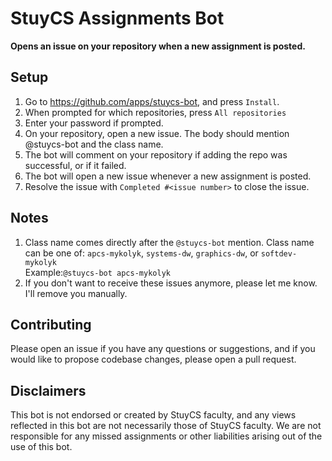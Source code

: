 # StuyCS Assignments Bot
**Opens an issue on your repository when a new assignment is posted.**

## Setup
1. Go to https://github.com/apps/stuycs-bot, and press `Install`.
2. When prompted for which repositories, press `All repositories`
3. Enter your password if prompted.
4. On your repository, open a new issue. The body should mention @stuycs-bot and the class name.
5. The bot will comment on your repository if adding the repo was successful, or if it failed.
6. The bot will open a new issue whenever a new assignment is posted.
7. Resolve the issue with `Completed #<issue number>` to close the issue.

## Notes
1. Class name comes directly after the `@stuycs-bot` mention. Class name can be one of: `apcs-mykolyk`, `systems-dw`, `graphics-dw`, or `softdev-mykolyk`  
Example:`@stuycs-bot apcs-mykolyk`
2. If you don't want to receive these issues anymore, please let me know. I'll remove you manually.

## Contributing
Please open an issue if you have any questions or suggestions, and if you would like to propose codebase changes, please open a pull request.

## Disclaimers
This bot is not endorsed or created by StuyCS faculty, and any views reflected in this bot are not necessarily those of StuyCS faculty. We are not responsible for any missed assignments or other liabilities arising out of the use of this bot.
